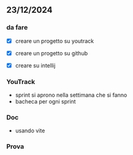 ## 23/12/2024

### da fare 
- [x] creare un progetto su youtrack
- [x] creare un progetto su github
- [X] creare su intellij


### YouTrack
- sprint si aprono nella settimana che si fanno
- bacheca per ogni sprint


### Doc
- usando vite

### Prova

